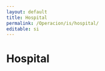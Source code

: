 ```yaml
---
layout: default
title: Hospital
permalink: /Operacion/is/hospital/
editable: si
---
```


# Hospital

